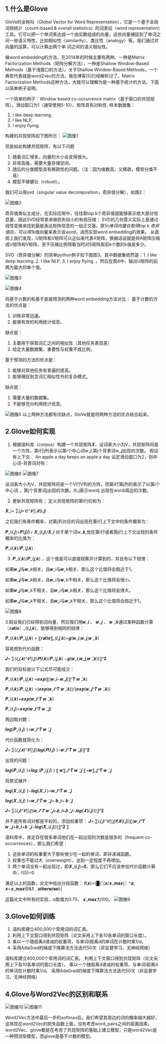 ## 1.什么是Glove

GloVe的全称叫（Global Vector for Word Representation），它是一个基于全局词频统计（count-based & overall statistics）的词表征（word representation）工具。它可以把一个单词表达成一个由实数组成的向量，这些向量捕捉到了单词之间一些语义特性，比如相似性（similarity）、类比性（analogy）等。我们通过对向量的运算，可以计算出两个单 词之间的语义相似性。

做word embedding的方法，在2014年的时候主要有两种。一种是Matrix Factorization Methods（矩阵分解方法），一种是Shallow Window-Based Methods（基于浅窗口的方法）。关于Shallow Window-Based Methods，一个典型代表就是word2vec的方法，我在博客[5]已经解析过了。Matrix Factorization Methods这种方法，大致可以理解为是一种基于统计的方法，下面以简单例子说明。

一个简单的例子：Window based co-occurrence matrix（基于窗口的共现矩阵）。滑动窗口为1（通常使用5-10），矩阵具有对称性. 
样本数据集：
  1. I like deep learning.
  2. I like NLP.
  3. I enjoy flying.
  
构建的共现矩阵如下图所示：
  ![图像1](https://github.com/GgKAkaNo/NLP_tutorial/blob/master/Glove/png/图像1.png)
  
但是如此构建共现矩阵，有以下问题
  1. 随着词汇增多，向量的大小会变得很大。
  2. 非常高维，需要大量存储空间。
  3. 随后的分类模型具有稀疏性的问题。（注：因为维数高，又稀疏，模型分类不易）
  4. 模型不够健壮（robust）。

我们可以用svd（singular value decomposition，奇异值分解），如图2：

![图像2](https://github.com/GgKAkaNo/NLP_tutorial/blob/master/Glove/png/图像2.png)

奇异值类似主成分，在实际应用中，往往取top k个奇异值就能够表示绝大部分信息量，因此SVD经常拿来做损失较小的有损压缩：
SVD的几何意义实际上是通过线性变换来找到最能表达矩阵信息的一组正交基，原1*n维词向量在取得top k 奇异值后，可以用1*k维向量来表示该word，进而实现word embedding的效果。
从直观上我们发现，U矩阵和V矩阵可以近似来代表X矩阵，换据话说就是将A矩阵压缩成U矩阵和V矩阵，至于压缩比例得看当时对S矩阵取前k个数的k值是多少。

SVD（奇异值分解）的简单python例子如下图图3。其中数据集依然是：1. I like deep learning. 2. I like NLP. 3. I enjoy flying. 。然后在图4中，输出U矩阵的前两为最大的单个值。

![图像3](https://github.com/GgKAkaNo/NLP_tutorial/blob/master/Glove/png/图像3.png)

![图像4](https://github.com/GgKAkaNo/NLP_tutorial/blob/master/Glove/png/图像4.png)

将基于计数的和基于直接预测的两种word embedding方法对比：
基于计数的方法的优点是： 
  1. 训练非常迅速。 
  2. 能够有效的利用统计信息。 

缺点是：
  1. 主要用于获取词汇之间的相似性（其他任务表现差） 
  2. 给定大量数据集，重要性与权重不成比例。

基于预测的方法的优点是：
  1. 能够对其他任务有普遍的提高。 
  2. 能够捕捉到含词汇相似性外的复杂模式。 

缺点是：
  1. 需要大量的数据集。 
  2. 不能够充分利用统计信息。

![图像5](https://github.com/GgKAkaNo/NLP_tutorial/blob/master/Glove/png/图像5.png)
以上两种方法都有优缺点，GloVe就是将两种方法的优点结合起来。

## 2.Glove如何实现

  1. 根据语料库（corpus）构建一个共现矩阵𝑿，设词表大小为V，共现矩阵将是一个方阵，第i行j列表示以第i个中心词w_𝒊,第j个背景词w_𝒋出现的次数。
假设有上下文：
An apple a day keeps an apple a day
设定滑动窗口为2，则中心词-背景词对有：

![图像6](https://github.com/GgKAkaNo/NLP_tutorial/blob/master/Glove/png/图像6.png)
![图像7](https://github.com/GgKAkaNo/NLP_tutorial/blob/master/Glove/png/图像7.png)

设词表大小为V，共现矩阵将是一个V行V列的方阵，而第i行第j列的表示了以第i个中心词 ，第j个背景词j出现的次数。Xi,j表示wordj 出现在wordi周边的次数。

  2. 更新共现矩阵有：
定义共现矩阵的第i行的和为：

𝑿_i= ∑_(𝒋=𝟏)^𝑽▒𝑿_(𝒊,𝒋) 

之后我们有条件概率，对第j列对应的词出现在第i行上下文中的条件概率为：

  𝑷_(𝒊,𝒋)=𝑷(𝒋|𝒊)=  𝑿_(𝒊,𝒋)/𝑿_𝒊 
对于某个词w_𝒌,他在第i行或者第j行上下文出现的条件概率的比值为：

𝑷_(𝒊,𝒌)/𝑷_(𝒋,𝒌) 

  3. 𝑷_(𝒊,𝒌)/𝑷_(𝒋,𝒌) ，这个值是可以直接观察并计算到的，并且有以下规律：
  
如果𝒘_𝒋与𝒘_k相关，且𝒘_i与𝒘_k相关，那么这个比值将会趋近于1。

如果𝒘_𝒋与𝒘_k相关，且𝒘_i与𝒘_k不相关，那么这个比值将会很小。

如果𝒘_𝒋与𝒘_k不相关，且𝒘_i与𝒘_k相关，那么这个比值将会很大。

如果𝒘_𝒋与𝒘_k不相关，且𝒘_i与𝒘_k不相关，那么这个比值将会趋近于1。

![图像8](https://github.com/GgKAkaNo/NLP_tutorial/blob/master/Glove/png/图像8.png)

3.假设我们已经得到词向量，然后我们用𝒘_𝒊 、 𝒘_𝒋 、 𝒘 ̃_𝒌通过某种函数计算〖𝒓𝒂𝒕𝒊𝒐〗_(𝒊,𝒋,𝒌)，能够得到相同的规律：

𝑷_(𝒊,𝒌)/𝑷_(𝒋,𝒌) = 〖𝒓𝒂𝒕𝒊𝒐〗_(𝒊,𝒋,𝒌)=𝒈(𝒘_𝒊,𝒘_𝒋,𝒘 ̃_𝒌)

容易想到代价函数：

𝑱= ∑_(𝒊,𝒋,𝒌)^𝑽▒〖(𝑷_(𝒊,𝒌)/𝑷_(𝒋,𝒌)   −𝒈(𝒘_𝒊,𝒘_𝒋,𝒘 ̃_𝒌))〗^𝟐 

我们的目标是以下公式尽可能成立：

𝑷_(𝒊,𝒌)/𝑷_(𝒋,𝒌) =𝒆𝒙𝒑(〖(𝒘_𝒊−𝒘_𝒋)〗^𝑻 𝒘 ̃_𝒌)

𝑷_(𝒊,𝒌)/𝑷_(𝒋,𝒌) =(𝒆𝒙𝒑(𝒘_𝒊^𝑻 𝒘 ̃_𝒌))/(𝒆𝒙𝒑(𝒘_𝒋^𝑻 𝒘 ̃_𝒌))

𝑷_(𝒊,𝒌)=𝒆𝒙𝒑(𝒘_𝒊^𝑻 𝒘 ̃_𝒌)

𝑷_(𝒊,𝒋)=𝒆𝒙𝒑(𝒘_𝒊^𝑻 𝒘 ̃_𝒋)

两边取对数：

𝒍𝒐𝒈(𝑷_(𝒊,𝒋) )=𝒘_𝒊^𝑻 𝒘 ̃_𝒋

代价函数就简化为：

𝑱= ∑_(𝒊,𝒋,𝒌)^𝑽▒〖(𝒍𝒐𝒈(𝑷_(𝒊,𝒋) )−𝒘_𝒊^𝑻 𝒘 ̃_𝒋)〗^𝟐 

出现的问题：

𝒍𝒐𝒈(𝑷_(𝒊,𝒋) )≠𝒍𝒐𝒈 (𝑷_(𝒋,𝒊) ) 〖  𝒘〗_𝒊^𝑻 𝒘 ̃_𝒋 〖=𝒘〗_𝒋^𝑻 𝒘 ̃_𝒋

将原式展开：

𝒍𝒐𝒈(𝑿_(𝒊,𝒋) )−𝒍𝒐𝒈(𝑿_𝒊 )=𝒘_𝒊^𝑻 𝒘 ̃_𝒋

𝒍𝒐𝒈(𝑿_(𝒊,𝒋) )=𝒘_𝒊^𝑻 𝒘 ̃_𝒋+ 𝒃_𝒊+ 𝒃 ̃_𝒋

𝑱= ∑_(𝒊,𝒋)^𝑽▒〖(𝒘_𝒊^𝑻 𝒘 ̃_𝒋+𝒃_𝒊+𝒃 ̃_𝒋−𝒍𝒐𝒈(𝑿_(𝒊,𝒋)))〗^𝟐 

并不是所有词对都是平权的，添加权重项：
𝑱= ∑_(𝒊,𝒋)^𝑽▒〖𝒇(𝑿_(𝒊,𝒋))〖(𝒘_𝒊^𝑻 𝒘 ̃_𝒋+𝒃_𝒊+𝒃 ̃_𝒋−𝒍𝒐𝒈(𝑿_(𝒊,𝒋)))〗^𝟐 〗

语料库中，肯定存在很多单词他们在一起出现的次数是很多的（frequent co-occurrences），那么我们希望：

  1.  这些单词的权重要大于那些很少在一起的单词，即非递减函数。
  2. 权重也不能过大（overweight），达到一定程度不再增加。
  3. 两个单词没有一起出现过，即𝑿_(𝒊,𝒋)=𝟎，那么它们不应该参加代价函数计算中，f(0)=0
  
满足以上的函数，论文中给出分段函数：
𝒇(𝒙)={█(〖(𝒙/𝒙_𝒎𝒂𝒙)〗^𝜶,  𝒙<𝒙_𝒎𝒂𝒙@&𝟏  ,   𝒐𝒕𝒉𝒆𝒓𝒘𝒊𝒔𝒆)┤

这篇论文中所有的实验，α取值为0.75， 𝒙_𝒎𝒂𝒙为100。
![图像9](https://github.com/GgKAkaNo/NLP_tutorial/blob/master/Glove/png/图像9.png)

## 3.Glove如何训练

  1. 语料库建立400,000个常用词的词汇表。
  2. 利用上下文窗口得到共现矩阵（论文采用上下各10各单词的窗口长度）。
  3. 乘以一个随距离d递减的权重项，与单词i距离d的单词在计数时乘1/d。
  4. 采用AdaGrad的梯度下降算法方法迭代50次（非监督学习，无神经网络）

语料库建立400,000个常用词的词汇表。
利用上下文窗口得到共现矩阵（论文采用上下各10各单词的窗口长度）。
乘以一个随距离d递减的权重项，与单词i距离d的单词在计数时乘1/d。
采用AdaGrad的梯度下降算法方法迭代50次（非监督学习，无神经网络）

## 4.Glove与Word2Vec的区别和联系

![图像10](https://github.com/GgKAkaNo/NLP_tutorial/blob/master/Glove/png/图像10.png)
![图像11](https://github.com/GgKAkaNo/NLP_tutorial/blob/master/Glove/png/图像11.png)

Word2Vec方法中最后一步的softmax后，我们希望其周边的词的概率越大越好，这体现在word2Vec的损失函数上面，没有考虑word_pairs之间的距离因素。word2Vec、glove都是在考虑了共现矩阵的基础上建立模型，只是word2Vec是一种预测型模型，而glove是基于计数的模型。

